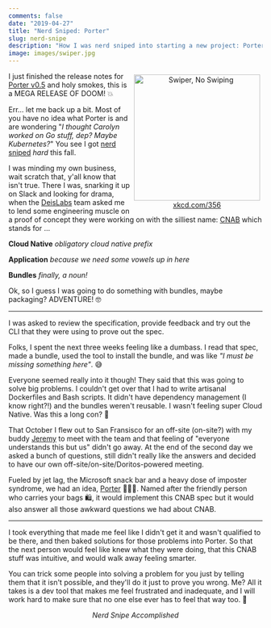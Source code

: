```yaml
---
comments: false
date: "2019-04-27"
title: "Nerd Sniped: Porter"
slug: nerd-snipe
description: "How I was nerd sniped into starting a new project: Porter"
image: images/swiper.jpg
---
```


<figure style="text-align: center; float: right; margin: 5px">
  <a href="https://xkcd.com/356/">
    <img src="/images/swiper.jpg" width="250" alt="Swiper, No Swiping" />
    <figcaption>xkcd.com/356</figcaption>
  </a>
</figure>

I just finished the release notes for [Porter v0.5][release] and holy smokes,
this is a MEGA RELEASE OF DOOM! 💥

Err... let me back up a bit. Most of you have no idea what Porter is and 
are wondering "_I thought Carolyn worked on Go stuff, dep? Maybe Kubernetes?_" 
You see I got [nerd sniped][snipe] _hard_ this fall.

I was minding my own business, wait scratch that, y'all know that isn't true.
There I was, snarking it up on Slack and looking for drama, when the [DeisLabs][deislabs]
team asked me to lend some engineering muscle on a proof of concept they were
working on with the silliest name: [CNAB][cnab] which stands for ...

**Cloud Native** _obligatory cloud native prefix_

**Application** _because we need some vowels up in here_

**Bundles** _finally, a noun!_

Ok, so I guess I was going to do something with bundles, maybe packaging? ADVENTURE! 🤓

---

I was asked to review the specification, provide feedback and try out the CLI
that they were using to prove out the spec.

Folks, I spent the next three weeks feeling like a dumbass. I read that spec,
made a bundle, used the tool to install the bundle, and was like
_"I must be missing something here"_. 😅

Everyone seemed really into it though! They said that this was going to solve
big problems. I couldn't get over that I had to write artisanal Dockerfiles and
Bash scripts. It didn't have dependency management (I know right?!) and the bundles
weren't reusable. I wasn't feeling super Cloud Native. Was this a long con? 👀

That October I flew out to San Fransisco for an off-site (on-site?) with my buddy
[Jeremy][jerrycar] to meet with the team and that feeling of "everyone 
understands this but us" didn't go away. At the end of the second day we asked a
bunch of questions, still didn't really like the answers and decided to
have our own off-site/on-site/Doritos-powered meeting.

Fueled by jet lag, the Microsoft snack bar and a heavy dose of imposter
syndrome, we had an idea, [Porter][porter] 👩🏽‍✈️. Named after the friendly person who
carries your bags 🛍, it would implement this CNAB spec but it would also answer
all those awkward questions we had about CNAB.

---

I took everything that made me feel like I didn't get it
and wasn't qualified to be there, and then baked solutions for those problems into
Porter. So that the next person would feel like knew what they were doing,
that this CNAB stuff was intuitive, and would walk away feeling smarter.

You can trick some people into solving a problem for you just by telling them
that it isn't possible, and they'll do it just to prove you wrong. Me? 
All it takes is a dev tool that makes me feel frustrated and inadequate, 
and I will work hard to make sure that no one else ever has to feel that way too. 💪

<p align="center"><em>Nerd Snipe Accomplished</em></p>

[release]: https://github.com/deislabs/porter/releases/tag/v0.5.0-ralpha.1%2Belderflowerspritz
[porter]: https://porter.sh/
[jerrycar]: https://twitter.com/jrrickard
[deislabs]: https://deislabs.io
[cnab]: https://cnab.io
[snipe]: https://xkcd.com/356/
